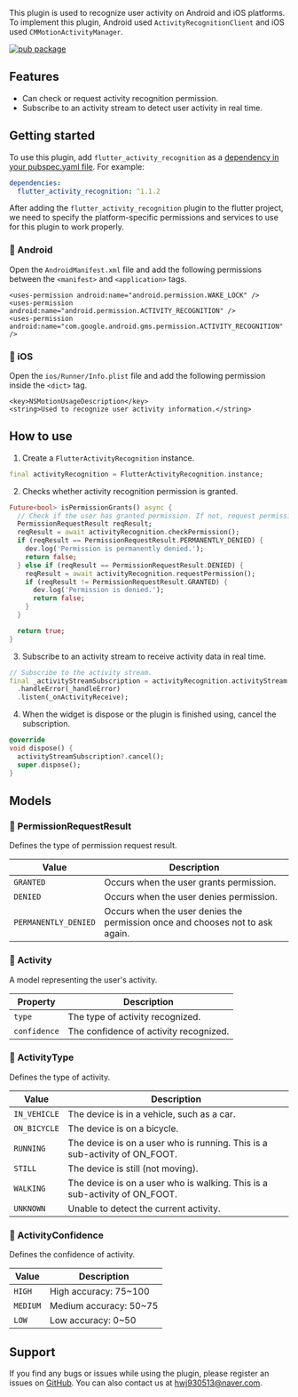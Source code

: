 This plugin is used to recognize user activity on Android and iOS platforms. To implement this plugin, Android used `ActivityRecognitionClient` and iOS used `CMMotionActivityManager`.

[![pub package](https://img.shields.io/pub/v/flutter_activity_recognition.svg)](https://pub.dev/packages/flutter_activity_recognition)

## Features

* Can check or request activity recognition permission.
* Subscribe to an activity stream to detect user activity in real time.

## Getting started

To use this plugin, add `flutter_activity_recognition` as a [dependency in your pubspec.yaml file](https://flutter.io/platform-plugins/). For example:

```yaml
dependencies:
  flutter_activity_recognition: ^1.1.2
```

After adding the `flutter_activity_recognition` plugin to the flutter project, we need to specify the platform-specific permissions and services to use for this plugin to work properly.

### :baby_chick: Android

Open the `AndroidManifest.xml` file and add the following permissions between the `<manifest>` and `<application>` tags.

```
<uses-permission android:name="android.permission.WAKE_LOCK" />
<uses-permission android:name="android.permission.ACTIVITY_RECOGNITION" />
<uses-permission android:name="com.google.android.gms.permission.ACTIVITY_RECOGNITION" />
```

### :baby_chick: iOS

Open the `ios/Runner/Info.plist` file and add the following permission inside the `<dict>` tag.

```
<key>NSMotionUsageDescription</key>
<string>Used to recognize user activity information.</string>
```

## How to use

1. Create a `FlutterActivityRecognition` instance.

```dart
final activityRecognition = FlutterActivityRecognition.instance;
```

2. Checks whether activity recognition permission is granted.

```dart
Future<bool> isPermissionGrants() async {
  // Check if the user has granted permission. If not, request permission.
  PermissionRequestResult reqResult;
  reqResult = await activityRecognition.checkPermission();
  if (reqResult == PermissionRequestResult.PERMANENTLY_DENIED) {
    dev.log('Permission is permanently denied.');
    return false;
  } else if (reqResult == PermissionRequestResult.DENIED) {
    reqResult = await activityRecognition.requestPermission();
    if (reqResult != PermissionRequestResult.GRANTED) {
      dev.log('Permission is denied.');
      return false;
    }
  }

  return true;
} 
```

3. Subscribe to an activity stream to receive activity data in real time.

```dart
// Subscribe to the activity stream.
final _activityStreamSubscription = activityRecognition.activityStream
  .handleError(_handleError)
  .listen(_onActivityReceive);
```

4. When the widget is dispose or the plugin is finished using, cancel the subscription.

```dart
@override
void dispose() {
  activityStreamSubscription?.cancel();
  super.dispose();
}
```

## Models

### :chicken: PermissionRequestResult

Defines the type of permission request result.

| Value | Description |
|---|---|
| `GRANTED` | Occurs when the user grants permission. |
| `DENIED` | Occurs when the user denies permission. |
| `PERMANENTLY_DENIED` | Occurs when the user denies the permission once and chooses not to ask again. |

### :chicken: Activity

A model representing the user's activity.

| Property | Description |
|---|---|
| `type` | The type of activity recognized. |
| `confidence` | The confidence of activity recognized. |

### :chicken: ActivityType

Defines the type of activity.

| Value | Description |
|---|---|
| `IN_VEHICLE` | The device is in a vehicle, such as a car. |
| `ON_BICYCLE` | The device is on a bicycle. |
| `RUNNING` | The device is on a user who is running. This is a sub-activity of ON_FOOT. |
| `STILL` | The device is still (not moving). |
| `WALKING` | The device is on a user who is walking. This is a sub-activity of ON_FOOT. |
| `UNKNOWN` | Unable to detect the current activity. |

### :chicken: ActivityConfidence

Defines the confidence of activity.

| Value | Description |
|---|---|
| `HIGH` | High accuracy: 75~100 |
| `MEDIUM` | Medium accuracy: 50~75 |
| `LOW` | Low accuracy: 0~50 |

## Support

If you find any bugs or issues while using the plugin, please register an issues on [GitHub](https://github.com/Dev-hwang/flutter_activity_recognition/issues). You can also contact us at <hwj930513@naver.com>.
